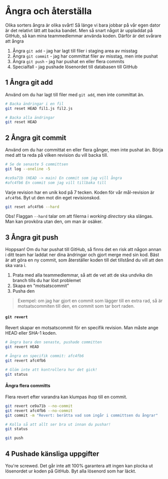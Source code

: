 # Ångra och återställa

Olika sorters ångra är olika svårt! Så länge vi bara jobbar på vår egen dator är det relativt lätt att backa bandet. Men så snart något är uppladdat på GitHub, så kan mina teammedlemmar använda koden. Därför är det svårare att ångra

1. Ångra `git add` - jag har lagt till filer i staging area av misstag
1. Ångra `git commit` - jag har committat filer av misstag, men inte pushat
1. Ångra `git push` - jag har pushat en eller flera commits
1. Specialfall - jag pushade lösenordet till databasen till GitHub

## 1 Ångra git add
Använd om du har lagt till filer med `git add`, men inte committat än.
```bash
# Backa ändringar i en fil
git reset HEAD fil1.js fil2.js

# Backa alla ändringar
git reset HEAD
```

## 2 Ångra git commit
Använd om du har committat en eller flera gånger, men inte pushat än. Börja med att ta reda på vilken revision du vill backa till.

```bash
# Se de senaste 5 committsen
git log --oneline -5

#ce9a71b (HEAD -> main) En commit som jag vill ångra
#afc4fb6 En commit som jag vill tillbaka till
```

Varje revision har en unik kod på 7 tecken. Koden för vår mål-revision är `afc4fb6`. Byt ut den mot din eget revisionskod.

```bash
git reset afc4fb6 --hard
```

Obs! Flaggan `--hard` talar om att filerna i *working directory* ska slängas. Man kan provköra utan den, om man är osäker.

## 3 Ångra git push
Hoppsan! Om du har pushat till GitHub, så finns det en risk att någon annan i ditt team har laddat ner dina ändringar och gjort merge med sin kod. Bäst är att göra en ny commit, som återställer koden till det tillstånd du vill att den ska vara i.

1. Prata med alla teammedlemmar, så att de vet att de ska undvika din branch tills du har löst problemet
1. Skapa en "motsatscommit"
1. Pusha den

> Exempel: om jag har gjort en commit som lägger till en extra rad, så är motsatscommiten till den, en commit som tar bort raden.

#### `git revert`
Revert skapar en motsatscommit för en specifik revision. Man måste ange HEAD eller SHA-1 koden.
```bash
# ångra bara den senaste, pushade committen
git revert HEAD

# ångra en specifik commit: afc4fb6
git revert afc4fb6

# Glöm inte att kontrollera hur det gick!
git status
```

#### Ångra flera committs
Flera revert efter varandra kan klumpas ihop till en commit.
```bash
git revert ce9a71b --no-commit
git revert afc4fb6 --no-commit
git commit -m "Revert: berätta vad som ingår i committsen du ångrar"

# Kolla så att allt ser bra ut innan du pushar!
git status

git push
```

## 4 Pushade känsliga uppgifter
You're screwed. Det går inte att 100% garantera att ingen kan plocka ut lösenordet ur koden på GitHub. Byt alla lösenord som har läckt.
